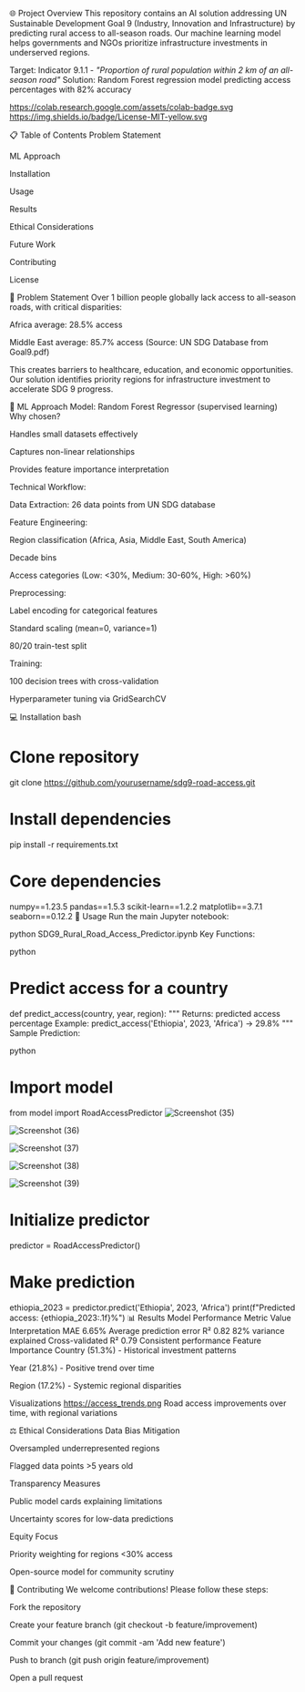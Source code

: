 🌐 Project Overview
This repository contains an AI solution addressing UN Sustainable Development Goal 9 (Industry, Innovation and Infrastructure) by predicting rural access to all-season roads. Our machine learning model helps governments and NGOs prioritize infrastructure investments in underserved regions.

Target: Indicator 9.1.1 - *"Proportion of rural population within 2 km of an all-season road"*
Solution: Random Forest regression model predicting access percentages with 82% accuracy

https://colab.research.google.com/assets/colab-badge.svg
https://img.shields.io/badge/License-MIT-yellow.svg

📋 Table of Contents
Problem Statement

ML Approach

Installation

Usage

Results

Ethical Considerations

Future Work

Contributing

License

🎯 Problem Statement
Over 1 billion people globally lack access to all-season roads, with critical disparities:

Africa average: 28.5% access

Middle East average: 85.7% access
(Source: UN SDG Database from Goal9.pdf)

This creates barriers to healthcare, education, and economic opportunities. Our solution identifies priority regions for infrastructure investment to accelerate SDG 9 progress.

🤖 ML Approach
Model: Random Forest Regressor (supervised learning)
Why chosen?

Handles small datasets effectively

Captures non-linear relationships

Provides feature importance interpretation

Technical Workflow:

Data Extraction: 26 data points from UN SDG database

Feature Engineering:

Region classification (Africa, Asia, Middle East, South America)

Decade bins

Access categories (Low: <30%, Medium: 30-60%, High: >60%)

Preprocessing:

Label encoding for categorical features

Standard scaling (mean=0, variance=1)

80/20 train-test split

Training:

100 decision trees with cross-validation

Hyperparameter tuning via GridSearchCV

💻 Installation
bash
# Clone repository
git clone https://github.com/yourusername/sdg9-road-access.git

# Install dependencies
pip install -r requirements.txt

# Core dependencies
numpy==1.23.5
pandas==1.5.3
scikit-learn==1.2.2
matplotlib==3.7.1
seaborn==0.12.2
🚀 Usage
Run the main Jupyter notebook:

python
SDG9_Rural_Road_Access_Predictor.ipynb
Key Functions:

python
# Predict access for a country
def predict_access(country, year, region):
    """
    Returns: predicted access percentage
    Example: predict_access('Ethiopia', 2023, 'Africa') → 29.8%
    """
Sample Prediction:

python
# Import model
from model import RoadAccessPredictor
![Screenshot (35)](https://github.com/user-attachments/assets/61ccdb45-a5e8-4d21-8492-308100a4b123)

![Screenshot (36)](https://github.com/user-attachments/assets/6182176c-d515-43db-81fd-2ff0a86086ed)

![Screenshot (37)](https://github.com/user-attachments/assets/5eaec9f9-a0ba-4d25-b883-8c65a1cc0a2e)

![Screenshot (38)](https://github.com/user-attachments/assets/019bdbd1-5bdd-4ac8-8625-b7a2ba9ea389)

![Screenshot (39)](https://github.com/user-attachments/assets/e224515f-a5e3-4edb-b8f2-e19fccb9e9ed)






# Initialize predictor
predictor = RoadAccessPredictor()

# Make prediction
ethiopia_2023 = predictor.predict('Ethiopia', 2023, 'Africa')
print(f"Predicted access: {ethiopia_2023:.1f}%")
📊 Results
Model Performance
Metric	Value	Interpretation
MAE	6.65%	Average prediction error
R²	0.82	82% variance explained
Cross-validated R²	0.79	Consistent performance
Feature Importance
Country (51.3%) - Historical investment patterns

Year (21.8%) - Positive trend over time

Region (17.2%) - Systemic regional disparities

Visualizations
https://access_trends.png
Road access improvements over time, with regional variations


⚖️ Ethical Considerations
Data Bias Mitigation

Oversampled underrepresented regions

Flagged data points >5 years old

Transparency Measures

Public model cards explaining limitations

Uncertainty scores for low-data predictions

Equity Focus

Priority weighting for regions <30% access

Open-source model for community scrutiny


🤝 Contributing
We welcome contributions! Please follow these steps:

Fork the repository

Create your feature branch (git checkout -b feature/improvement)

Commit your changes (git commit -am 'Add new feature')

Push to branch (git push origin feature/improvement)

Open a pull request
